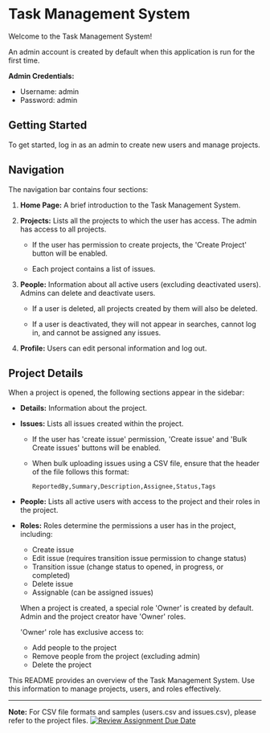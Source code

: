 # Task Management System

Welcome to the Task Management System!

An admin account is created by default when this application is run for the first time.

**Admin Credentials:**
- Username: admin
- Password: admin

## Getting Started

To get started, log in as an admin to create new users and manage projects.

## Navigation

The navigation bar contains four sections:

1. **Home Page:** A brief introduction to the Task Management System.

2. **Projects:** Lists all the projects to which the user has access. The admin has access to all projects.

    - If the user has permission to create projects, the 'Create Project' button will be enabled.

    - Each project contains a list of issues.

3. **People:** Information about all active users (excluding deactivated users). Admins can delete and deactivate users.

    - If a user is deleted, all projects created by them will also be deleted.

    - If a user is deactivated, they will not appear in searches, cannot log in, and cannot be assigned any issues.

4. **Profile:** Users can edit personal information and log out.

## Project Details

When a project is opened, the following sections appear in the sidebar:

- **Details:** Information about the project.

- **Issues:** Lists all issues created within the project.

    - If the user has 'create issue' permission, 'Create issue' and 'Bulk Create issues' buttons will be enabled.

    - When bulk uploading issues using a CSV file, ensure that the header of the file follows this format:

        ```
        ReportedBy,Summary,Description,Assignee,Status,Tags
        ```

- **People:** Lists all active users with access to the project and their roles in the project.

- **Roles:** Roles determine the permissions a user has in the project, including:

    - Create issue
    - Edit issue (requires transition issue permission to change status)
    - Transition issue (change status to opened, in progress, or completed)
    - Delete issue
    - Assignable (can be assigned issues)

    When a project is created, a special role 'Owner' is created by default. Admin and the project creator have 'Owner' roles.

    'Owner' role has exclusive access to:

    - Add people to the project
    - Remove people from the project (excluding admin)
    - Delete the project

This README provides an overview of the Task Management System. Use this information to manage projects, users, and roles effectively.

---

**Note:** For CSV file formats and samples (users.csv and issues.csv), please refer to the project files.
[![Review Assignment Due Date](https://classroom.github.com/assets/deadline-readme-button-24ddc0f5d75046c5622901739e7c5dd533143b0c8e959d652212380cedb1ea36.svg)](https://classroom.github.com/a/M4NvrXuV)
